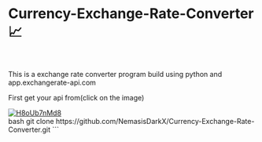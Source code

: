 # Currency-Exchange-Rate-Converter 📈
<br/>
<p>This is a exchange rate converter program build using python and app.exchangerate-api.com</p>
<p>First get your api from(click on the image)</p>
<a href="https://www.exchangerate-api.com/"><img src="https://imagetolink.com/ib/H8oUb7nMd8.png" alt="H8oUb7nMd8"/></a>
<br/>bash
git clone https://github.com/NemasisDarkX/Currency-Exchange-Rate-Converter.git
```


